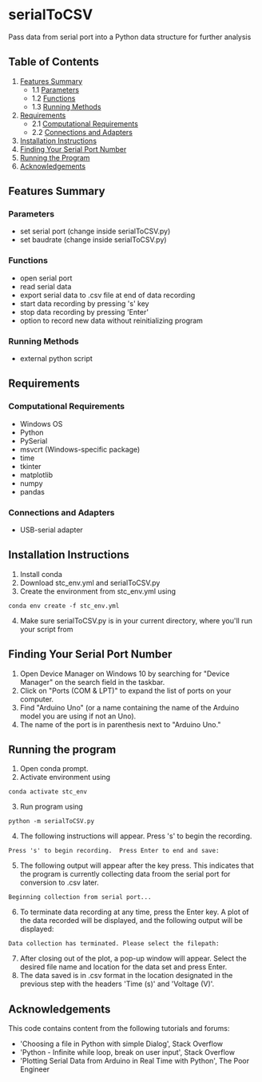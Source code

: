 # serialToCSV
Pass data from serial port into a Python data structure for further analysis

## Table of Contents
1. [Features Summary](#features-summary)
   - 1.1 [Parameters](#parameters)
   - 1.2 [Functions](#functions)
   - 1.3 [Running Methods](#running-methods)
2. [Requirements](#requirements)
   - 2.1 [Computational Requirements](#computational-requirements)
   - 2.2 [Connections and Adapters](#connections-and-adapters)
3. [Installation Instructions](#installation-instructions)
4. [Finding Your Serial Port Number](#finding-your-serial-port-number)
5. [Running the Program](#running-the-program)
6. [Acknowledgements](#acknowledgements)


## Features Summary
### Parameters
- set serial port (change inside serialToCSV.py)
- set baudrate (change inside serialToCSV.py)
### Functions
- open serial port
- read serial data
- export serial data to .csv file at end of data recording
- start data recording by pressing 's' key
- stop data recording by pressing 'Enter'
- option to record new data without reinitializing program
### Running Methods
- external python script

## Requirements
### Computational Requirements
- Windows OS
- Python
- PySerial
- msvcrt (Windows-specific package)
- time
- tkinter
- matplotlib
- numpy
- pandas
### Connections and Adapters
- USB-serial adapter

## Installation Instructions
1. Install conda
2. Download stc_env.yml and serialToCSV.py
3. Create the environment from stc_env.yml using
```
conda env create -f stc_env.yml
```
4. Make sure serialToCSV.py is in your current directory, where you'll run your script from

## Finding Your Serial Port Number
1. Open Device Manager on Windows 10 by searching for "Device Manager" on the search field in the taskbar.
2. Click on "Ports (COM & LPT)" to expand the list of ports on your computer.
3. Find "Arduino Uno" (or a name containing the name of the Arduino model you are using if not an Uno).
4. The name of the port is in parenthesis next to "Arduino Uno."

## Running the program
1. Open conda prompt.
2. Activate environment using
```
conda activate stc_env
```
3. Run program using
```
python -m serialToCSV.py
```
4. The following instructions will appear.  Press 's' to begin the recording.
```
Press 's' to begin recording.  Press Enter to end and save:
```
5. The following output will appear after the key press.  This indicates that the program is currently collecting data froom the serial port for conversion to .csv later.
```
Beginning collection from serial port...
```
6. To terminate data recording at any time, press the Enter key.  A plot of the data recorded will be displayed, and the following output will be displayed:
```
Data collection has terminated. Please select the filepath:
```
7. After closing out of the plot, a pop-up window will appear.  Select the desired file name and location for the data set and press Enter.
8. The data saved is in .csv format in the location designated in the previous step with the headers 'Time (s)' and 'Voltage (V)'.

## Acknowledgements
This code contains content from the following tutorials and forums:
- 'Choosing a file in Python with simple Dialog', Stack Overflow
- 'Python - Infinite while loop, break on user input', Stack Overflow
- 'Plotting Serial Data from Arduino in Real Time with Python', The Poor Engineer
